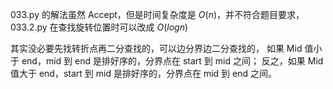 033.py 的解法虽然 Accept，但是时间复杂度是 $O(n)$，并不符合题目要求，033.2.py 在查找旋转位置时可以改成 $O(logn)$

其实没必要先找转折点再二分查找的，可以边分界边二分查找的，
如果 Mid 值小于 end，mid 到 end 是排好序的，分界点在 start 到 mid 之间；
反之，如果 Mid 值大于 end，start 到 mid 是排好序的，分界点在 mid 到 end 之间。